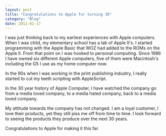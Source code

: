 ```yaml
---
layout: post
title: "Congratulations to Apple for turning 30"
category: "Blog"
date: 2011-01-17
---
```



I was just thinking back to my earliest experiences with Apple computers. When I was child, my elementary school has a lab of Apple II's. I started programming with the Apple Basic that WOZ had added to the ROMs on the Apple II. From that point on I was hooked to personal computing. Since 1986 I have owned six different Apple computers, five of them were Macintosh's including the G5 I use as my home computer now.

In the 90s when I was working in the print publishing industry, I really started to cut my teeth scripting with AppleScript.

In the 30 year history of Apple Computer, I have watched the company go from a media loved company, to a media hated company, back to a media loved company.

My attitude towards the company has not changed. I am a loyal customer, I love their products, yet they still piss me off from time to time. I look forward to seeing the products they produce over the next 30 years.

Congratulations to Apple for making it this far.